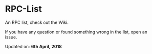 # RPC-List

An RPC list, check out the Wiki.

If you have any question or found something wrong in the list, open an issue.

Updated on: **6th April, 2018**  
